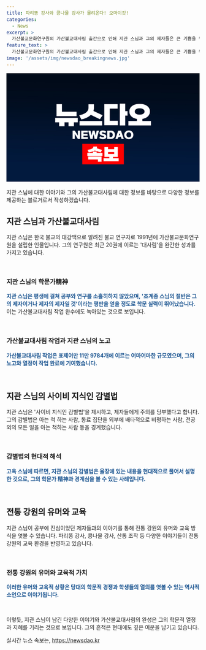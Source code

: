 ```yaml
---
title: 파리똥 강사와 콩나물 강사가 몰려온다! 오마이갓!
categories:
  - News
excerpt: >
  가산불교문화연구원의 가산불교대사림 출간으로 인해 지관 스님과 그의 제자들은 큰 기쁨을 누리고 있다. 이 책은 지관 스님이 1991년 설립한 연구원의 대표적 연구 성과 중 하나로, 표제어만 11만 9784개에 이르는 어마어마한 규모의 작업으로 평가받고 있다. 지관 스님의 학문적 업적과 가르침에 대한 이야기도 함께 전해지고 있다.
feature_text: >
  가산불교문화연구원의 가산불교대사림 출간으로 인해 지관 스님과 그의 제자들은 큰 기쁨을 누리고 있다. 이 책은 지관 스님이 1991년 설립한 연구원의 대표적 연구 성과 중 하나로, 표제어만 11만 9784개에 이르는 어마어마한 규모의 작업으로 평가받고 있다. 지관 스님의 학문적 업적과 가르침에 대한 이야기도 함께 전해지고 있다.
image: '/assets/img/newsdao_breakingnews.jpg'
---
```


<p><img src="/assets/img/newsdao_breakingnews.jpg" alt="implanttips 속보" /></p>

<p>지관 스님에 대한 이야기와 그의 가산불교대사림에 대한 정보를 바탕으로 다양한 정보를 제공하는 블로거로서 작성하겠습니다.</p>

<h2 data-ke-size="size26">지관 스님과 가산불교대사림</h2>

<p>지관 스님은 한국 불교의 대강백으로 알려진 불교 연구자로 1991년에 가산불교문화연구원을 설립한 인물입니다. 그의 연구원은 최근 20권에 이르는 '대사림'을 완간한 성과를 가지고 있습니다.</p>

<p data-ke-size="size16">&nbsp;</p>

<h3>지관 스님의 학문가精神</h3>

<p><b><span style="color: #1a5490;">지관 스님은 평생에 걸쳐 공부와 연구를 소홀히하지 않았으며, '조계종 스님의 절반은 그의 제자이거나 제자의 제자일 것'이라는 평판을 얻을 정도로 학문 실력이 뛰어났습니다.</span></b> 이는 가산불교대사림 작업 완수에도 녹아있는 것으로 보입니다.</p>

<p data-ke-size="size16">&nbsp;</p>

<h3>가산불교대사림 작업과 지관 스님의 노고</h3>

<p><b><span style="color: #1a5490;">가산불교대사림 작업은 표제어만 11만 9784개에 이르는 어마어마한 규모였으며, 그의 노고와 열정이 작업 완료에 기여했습니다.</span></b></p>

<p data-ke-size="size16">&nbsp;</p>

<h2 data-ke-size="size26">지관 스님의 사이비 지식인 감별법</h2>

<p>지관 스님은 '사이비 지식인 감별법'을 제시하고, 제자들에게 주의를 당부했다고 합니다. 그의 감별법은 아는 척 하는 사람, 동료 집단을 외부에 배타적으로 비평하는 사람, 전공 외의 모든 일을 아는 척하는 사람 등을 경계했습니다.</p>

<p data-ke-size="size16">&nbsp;</p>

<h3>감별법의 현대적 해석</h3>

<p><b><span style="color: #1a5490;">고옥 스님에 따르면, 지관 스님의 감별법은 율장에 있는 내용을 현대적으로 풀어서 설명한 것으로, 그의 학문가 精神과 경계심을 볼 수 있는 사례입니다.</span></b></p>

<p data-ke-size="size16">&nbsp;</p>

<h2 data-ke-size="size26">전통 강원의 유머와 교육</h2>

<p>지관 스님이 공부에 진심이었던 제자들과의 이야기를 통해 전통 강원의 유머와 교육 방식을 엿볼 수 있습니다. 파리똥 강사, 콩나물 강사, 산통 조작 등 다양한 이야기들이 전통 강원의 교육 환경을 반영하고 있습니다.</p>

<p data-ke-size="size16">&nbsp;</p>

<h3>전통 강원의 유머와 교육적 가치</h3>

<p><b><span style="color: #1a5490;">이러한 유머와 교육적 상황은 당대의 학문적 경쟁과 학생들의 열의를 엿볼 수 있는 역사적 소언으로 이야기됩니다.</span></b></p>

<p data-ke-size="size16">&nbsp;</p>

<p>이렇듯, 지관 스님이 남긴 다양한 이야기와 가산불교대사림의 완성은 그의 학문적 열정과 지혜를 기리는 것으로 보입니다. 그의 흔적은 현대에도 깊은 여운을 남기고 있습니다.</p>
실시간 뉴스 속보는, <a href="https://newsdao.kr" rel="dofollow">https://newsdao.kr</a>


